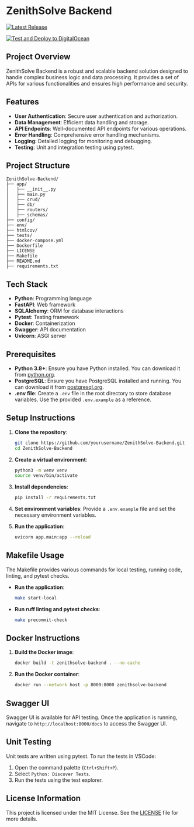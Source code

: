 # ZenithSolve Backend

[![Latest Release](https://img.shields.io/github/v/release/mehtajinesh/ZenithSolve-Backend)](https://github.com/mehtajinesh/ZenithSolve-Backend/releases/latest)

[![Test and Deploy to DigitalOcean](https://github.com/mehtajinesh/ZenithSolve-Backend/actions/workflows/pipeline.yaml/badge.svg?branch=main)](https://github.com/mehtajinesh/ZenithSolve-Backend/actions/workflows/pipeline.yaml)

## Project Overview
ZenithSolve Backend is a robust and scalable backend solution designed to handle complex business logic and data processing. It provides a set of APIs for various functionalities and ensures high performance and security.

## Features
- **User Authentication**: Secure user authentication and authorization.
- **Data Management**: Efficient data handling and storage.
- **API Endpoints**: Well-documented API endpoints for various operations.
- **Error Handling**: Comprehensive error handling mechanisms.
- **Logging**: Detailed logging for monitoring and debugging.
- **Testing**: Unit and integration testing using pytest.

## Project Structure
```
ZenithSolve-Backend/
├── app/
│   ├── __init__.py
│   ├── main.py
│   ├── crud/
│   ├── db/
│   ├── routers/
│   ├── schemas/
├── config/
├── env/
├── htmlcov/
├── tests/
├── docker-compose.yml
├── Dockerfile
├── LICENSE
├── Makefile
├── README.md
├── requirements.txt
```

## Tech Stack
- **Python**: Programming language
- **FastAPI**: Web framework
- **SQLAlchemy**: ORM for database interactions
- **Pytest**: Testing framework
- **Docker**: Containerization
- **Swagger**: API documentation
- **Uvicorn**: ASGI server

## Prerequisites
- **Python 3.8+**: Ensure you have Python installed. You can download it from [python.org](https://www.python.org/).
- **PostgreSQL**: Ensure you have PostgreSQL installed and running. You can download it from [postgresql.org](https://www.postgresql.org/).
- **.env file**: Create a `.env` file in the root directory to store database variables. Use the provided `.env.example` as a reference.

## Setup Instructions
1. **Clone the repository**:
    ```bash
    git clone https://github.com/yourusername/ZenithSolve-Backend.git
    cd ZenithSolve-Backend
    ```

2. **Create a virtual environment**:
    ```bash
    python3 -m venv venv
    source venv/bin/activate
    ```

3. **Install dependencies**:
    ```bash
    pip install -r requirements.txt
    ```

4. **Set environment variables**:
    Provide a `.env.example` file and set the necessary environment variables.

5. **Run the application**:
    ```bash
    uvicorn app.main:app --reload
    ```

## Makefile Usage
The Makefile provides various commands for local testing, running code, linting, and pytest checks.

- **Run the application**:
    ```bash
    make start-local
    ```

- **Run ruff linting and pytest checks**:
    ```bash
    make precommit-check
    ```

## Docker Instructions
1. **Build the Docker image**:
    ```bash
    docker build -t zenithsolve-backend . --no-cache
    ```

2. **Run the Docker container**:
    ```bash
    docker run --network host -p 8000:8000 zenithsolve-backend
    ```

## Swagger UI
Swagger UI is available for API testing. Once the application is running, navigate to `http://localhost:8000/docs` to access the Swagger UI.

## Unit Testing
Unit tests are written using pytest. To run the tests in VSCode:
1. Open the command palette (`Ctrl+Shift+P`).
2. Select `Python: Discover Tests`.
3. Run the tests using the test explorer.

## License Information
This project is licensed under the MIT License. See the [LICENSE](LICENSE) file for more details.
